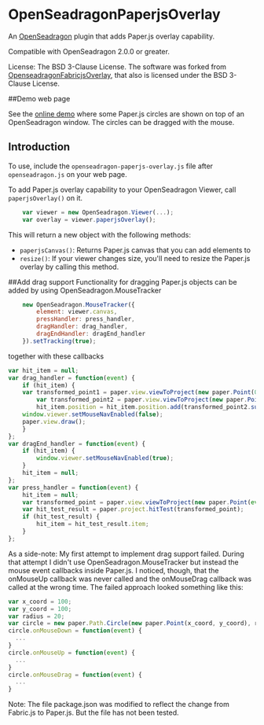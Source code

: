 # OpenSeadragonPaperjsOverlay

An [OpenSeadragon](http://openseadragon.github.io) plugin that adds Paper.js overlay capability.

Compatible with OpenSeadragon 2.0.0 or greater.

License: The BSD 3-Clause License. The software was forked from [OpenseadragonFabricjsOverlay](https://github.com/altert/OpenseadragonFabricjsOverlay), that also is licensed under the BSD 3-Clause License.

##Demo web page

See the [online demo](http://eriksjolund.github.io/OpenSeadragonPaperjsOverlay/drag_circles.html)
where some Paper.js circles are shown on top of an OpenSeadragon window. The circles can be dragged with the mouse.

## Introduction

To use, include the `openseadragon-paperjs-overlay.js` file after `openseadragon.js` on your web page.
   
To add Paper.js overlay capability to your OpenSeadragon Viewer, call `paperjsOverlay()` on it. 

`````javascript
    var viewer = new OpenSeadragon.Viewer(...);
    var overlay = viewer.paperjsOverlay();
`````

This will return a new object with the following methods:

* `paperjsCanvas()`: Returns Paper.js canvas that you can add elements to
* `resize()`: If your viewer changes size, you'll need to resize the Paper.js overlay by calling this method.

##Add drag support
Functionality for dragging Paper.js objects can be added by using OpenSeadragon.MouseTracker


`````javascript
    new OpenSeadragon.MouseTracker({
        element: viewer.canvas,
        pressHandler: press_handler,
        dragHandler: drag_handler,
        dragEndHandler: dragEnd_handler
    }).setTracking(true);
`````

together with these callbacks

`````javascript
var hit_item = null;
var drag_handler = function(event) {
    if (hit_item) {
	var transformed_point1 = paper.view.viewToProject(new paper.Point(0,0));
        var transformed_point2 = paper.view.viewToProject(new paper.Point(event.delta.x, event.delta.y));
        hit_item.position = hit_item.position.add(transformed_point2.subtract(transformed_point1));
	window.viewer.setMouseNavEnabled(false);
	paper.view.draw();
    }
};
var dragEnd_handler = function(event) {
    if (hit_item) {
        window.viewer.setMouseNavEnabled(true);
    }
    hit_item = null;
};
var press_handler = function(event) {
    hit_item = null;
    var transformed_point = paper.view.viewToProject(new paper.Point(event.position.x, event.position.y));
    var hit_test_result = paper.project.hitTest(transformed_point);
    if (hit_test_result) {
        hit_item = hit_test_result.item;
    }
};
`````

As a side-note: My first attempt to implement drag support failed.
During that attempt I didn't use OpenSeadragon.MouseTracker but instead the mouse event callbacks inside Paper.js.
I noticed, though, that the onMouseUp callback was never called and the onMouseDrag callback was called at the wrong time.
The failed approach looked something like this:

`````javascript
var x_coord = 100;
var y_coord = 100;
var radius = 20;
var circle = new paper.Path.Circle(new paper.Point(x_coord, y_coord), radius);
circle.onMouseDown = function(event) {
  ...
}
circle.onMouseUp = function(event) {
  ...
}
circle.onMouseDrag = function(event) {
  ...
}
`````



Note: The file package.json was modified to reflect the change from Fabric.js to Paper.js.
But the file has not been tested.
